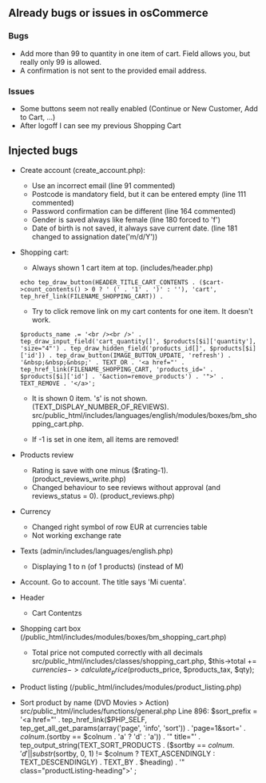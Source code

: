 ## Already bugs or issues in osCommerce

### Bugs

- Add more than 99 to quantity in one item of cart. Field allows you, but really only
99 is allowed.
- A confirmation is not sent to the provided email address.

### Issues

- Some buttons seem not really enabled (Continue or New Customer, Add to Cart, ...) 
- After logoff I can see my previous Shopping Cart

## Injected bugs

- Create account (create_account.php):
    * Use an incorrect email (line 91 commented)
    * Postcode is mandatory field, but it can be entered empty (line 111 commented)
    * Password confirmation can be different (line 164 commented)
    * Gender is saved always like female (line 180 forced to 'f')
    * Date of birth is not saved, it always save current date. (line 181 changed to assignation
    date('m/d/Y'))
    
- Shopping cart:

   * Always shown 1 cart item at top. (includes/header.php)  
   ```
   echo tep_draw_button(HEADER_TITLE_CART_CONTENTS . ($cart->count_contents() > 0 ? ' (' . '1' . ')' : ''), 'cart', tep_href_link(FILENAME_SHOPPING_CART)) .
   ```
  
  * Try to click remove link on my cart contents for one item. It doesn't work.
  ```
  $products_name .= '<br /><br />' . tep_draw_input_field('cart_quantity[]', $products[$i]['quantity'], 'size="4"') . tep_draw_hidden_field('products_id[]', $products[$i]['id']) . tep_draw_button(IMAGE_BUTTON_UPDATE, 'refresh') . '&nbsp;&nbsp;&nbsp;' . TEXT_OR . '<a href="' . tep_href_link(FILENAME_SHOPPING_CART, 'products_id=' . $products[$i]['id'] . '&action=remove_products') . '">' . TEXT_REMOVE . '</a>';
  ```

  * It is shown 0 item. 's' is not shown. (TEXT_DISPLAY_NUMBER_OF_REVIEWS). src/public_html/includes/languages/english/modules/boxes/bm_shopping_cart.php.

  * If -1 is set in one item, all items are removed!

- Products review 

  * Rating is save with one minus ($rating-1). (product_reviews_write.php)
  * Changed behaviour to see reviews without approval (and reviews_status = 0). (product_reviews.php)

- Currency

  * Changed right symbol of row EUR at currencies table
  * Not working exchange rate         
                                                               
- Texts (admin/includes/languages/english.php)    
  * Displaying 1 to n (of 1 products) (instead of M)
  
- Account. Go to account. The title says 'Mi cuenta'.
- Header
  * Cart Contentzs
  

- Shopping cart box (/public_html/includes/modules/boxes/bm_shopping_cart.php)
  * Total price not computed correctly with all decimals
   src/public_html/includes/classes/shopping_cart.php, 
   $this->total += $currencies->calculate_price($products_price, $products_tax, $qty);
   
- Product listing (/public_html/includes/modules/product_listing.php)
 * Sort product by name (DVD Movies > Action)
       src/public_html/includes/functions/general.php
       Line 896: $sort_prefix = '<a href="' . tep_href_link($PHP_SELF, tep_get_all_get_params(array('page', 'info', 'sort')) . 'page=1&sort=' . $colnum . ($sortby == $colnum . 'a' ? 'd' : 'a')) . '" title="' . tep_output_string(TEXT_SORT_PRODUCTS . ($sortby == $colnum . 'd' || substr($sortby, 0, 1) != $colnum ? TEXT_ASCENDINGLY : TEXT_DESCENDINGLY) . TEXT_BY . $heading) . '" class="productListing-heading">' ;
   



